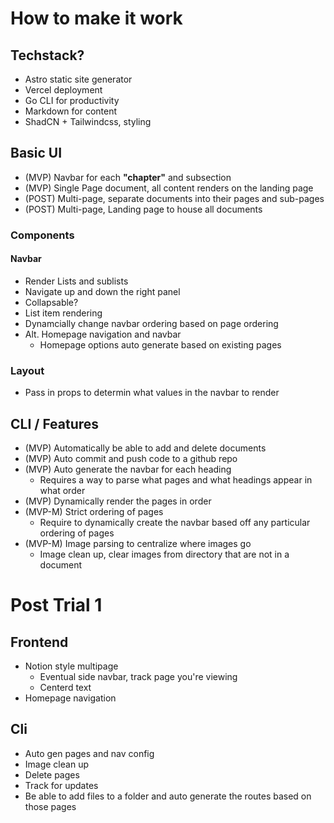 # How to make it work

## Techstack?

- Astro static site generator
- Vercel deployment
- Go CLI for productivity
- Markdown for content
- ShadCN + Tailwindcss, styling

## Basic UI

- (MVP) Navbar for each **"chapter"** and subsection
- (MVP) Single Page document, all content renders on the landing page
- (POST) Multi-page, separate documents into their pages and sub-pages
- (POST) Multi-page, Landing page to house all documents

### Components

#### Navbar

- Render Lists and sublists
- Navigate up and down the right panel
- Collapsable?
- List item rendering
- Dynamcially change navbar ordering based on page ordering
- Alt. Homepage navigation and navbar
  - Homepage options auto generate based on existing pages

### Layout

- Pass in props to determin what values in the navbar to render

## CLI / Features

- (MVP) Automatically be able to add and delete documents
- (MVP) Auto commit and push code to a github repo
- (MVP) Auto generate the navbar for each heading
  - Requires a way to parse what pages and what headings appear in what order
- (MVP) Dynamically render the pages in order
- (MVP-M) Strict ordering of pages
  - Require to dynamically create the navbar based off any particular ordering of pages
- (MVP-M) Image parsing to centralize where images go
  - Image clean up, clear images from directory that are not in a document

# Post Trial 1

## Frontend

- Notion style multipage
  - Eventual side navbar, track page you're viewing
  - Centerd text
- Homepage navigation

## Cli

- Auto gen pages and nav config
- Image clean up
- Delete pages
- Track for updates
- Be able to add files to a folder and auto generate the routes based on those pages
